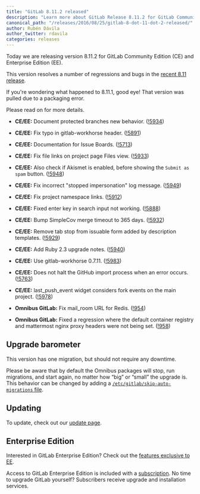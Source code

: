 ```yaml
---
title: "GitLab 8.11.2 released"
description: "Learn more about GitLab Release 8.11.2 for GitLab Community Edition (CE) and Enterprise Edition (EE)"
canonical_path: "/releases/2016/08/25/gitlab-8-dot-11-dot-2-released/"
author: Rubén Dávila
author_twitter: rdavila
categories: releases
---
```



Today we are releasing version 8.11.2 for GitLab Community Edition (CE) and
Enterprise Edition (EE).

This version resolves a number of regressions and bugs in the [recent 8.11
release](/releases/2016/08/22/gitlab-8-11-released/).

If you're wondering what happened to 8.11.1, good eye! That version was pulled due to a packaging error.

Please read on for more details.

<!-- more -->

- **CE/EE:** Document protected branches new behavior. ([!5934])
- **CE/EE:** Fix typo in gitlab-workhorse header. ([!5891])
- **CE/EE:** Documentation for Issue Boards. ([!5713])
- **CE/EE:** Fix file links on project page Files view. ([!5933])
- **CE/EE:** Also check if Akismet is enabled, before showing the `Submit as spam` button. ([!5948])
- **CE/EE:** Fix incorrect "stopped impersonation" log message. ([!5949])
- **CE/EE:** Fix project namespace links. ([!5912])
- **CE/EE:** Fixed enter key in search input not working. ([!5888])
- **CE/EE:** Bump SimpleCov merge timeout to 365 days. ([!5932])
- **CE/EE:** Remove tab stop from issuable form added by description templates. ([!5929])
- **CE/EE:** Add Ruby 2.3 upgrade notes. ([!5940])
- **CE/EE:** Use gitlab-workhorse 0.7.11. ([!5983])
- **CE/EE:** Does not halt the GitHub import process when an error occurs. ([!5763])
- **CE/EE:** last_push_event widget considers fork events on the main project. ([!5978])

- **Omnibus GitLab:** Fix mail_room URL for Redis. ([!954])
- **Omnibus GitLab:** Fixed a regression where the default container registry and mattermost nginx proxy headers were not being set. ([!958])

[!5934]: https://gitlab.com/gitlab-org/gitlab-ce/merge_requests/5934
[!5891]: https://gitlab.com/gitlab-org/gitlab-ce/merge_requests/5891
[!5713]: https://gitlab.com/gitlab-org/gitlab-ce/merge_requests/5713
[!5933]: https://gitlab.com/gitlab-org/gitlab-ce/merge_requests/5933
[!5948]: https://gitlab.com/gitlab-org/gitlab-ce/merge_requests/5948
[!5949]: https://gitlab.com/gitlab-org/gitlab-ce/merge_requests/5949
[!5912]: https://gitlab.com/gitlab-org/gitlab-ce/merge_requests/5912
[!5888]: https://gitlab.com/gitlab-org/gitlab-ce/merge_requests/5888
[!5932]: https://gitlab.com/gitlab-org/gitlab-ce/merge_requests/5932
[!5929]: https://gitlab.com/gitlab-org/gitlab-ce/merge_requests/5929
[!5940]: https://gitlab.com/gitlab-org/gitlab-ce/merge_requests/5940
[!5983]: https://gitlab.com/gitlab-org/gitlab-ce/merge_requests/5983
[!5763]: https://gitlab.com/gitlab-org/gitlab-ce/merge_requests/5763
[!5978]: https://gitlab.com/gitlab-org/gitlab-ce/merge_requests/5978

[!954]: https://gitlab.com/gitlab-org/omnibus-gitlab/merge_requests/954
[!958]: https://gitlab.com/gitlab-org/omnibus-gitlab/merge_requests/958

## Upgrade barometer

This version has one migration, but should not require any downtime.

Please be aware that by default the Omnibus packages will stop, run migrations,
and start again, no matter how “big” or “small” the upgrade is. This behavior
can be changed by adding a [`/etc/gitlab/skip-auto-migrations`
file](http://doc.gitlab.com/omnibus/update/README.html).

## Updating

To update, check out our [update page](/update/).

## Enterprise Edition

Interested in GitLab Enterprise Edition? Check out the [features exclusive to
EE](/features/#enterprise).

Access to GitLab Enterprise Edition is included with a [subscription](/pricing/).
No time to upgrade GitLab yourself? Subscribers receive upgrade and installation
services.

